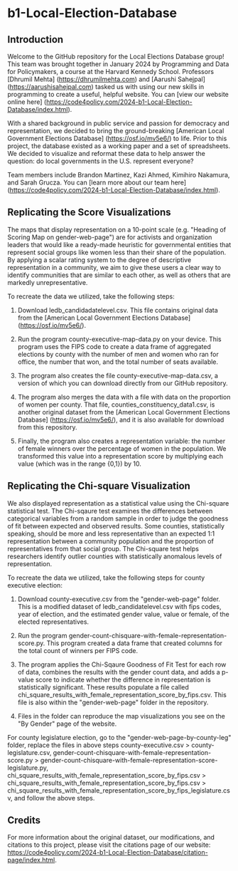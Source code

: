 # b1-Local-Election-Database

## Introduction

Welcome to the GitHub repository for the Local Elections Database group! This team was brought together in January 2024 by Programming and Data for Policymakers, a course at the Harvard Kennedy School. Professors [Dhrumil Mehta] (https://dhrumilmehta.com) and [Aarushi Sahejpal] (https://aarushisahejpal.com) tasked us with using our new skills in programming to create a useful, helpful website. You can [view our website online here] (https://code4policy.com/2024-b1-Local-Election-Database/index.html).

With a shared background in public service and passion for democracy and representation, we decided to bring the ground-breaking [American Local Government Elections Database] (https://osf.io/mv5e6/) to life. Prior to this project, the database existed as a working paper and a set of spreadsheets. We decided to visualize and reformat these data to help answer the question: do local governments in the U.S. represent everyone?

Team members include Brandon Martinez, Kazi Ahmed, Kimihiro Nakamura, and Sarah Grucza. You can [learn more about our team here] (https://code4policy.com/2024-b1-Local-Election-Database/index.html).

## Replicating the Score Visualizations

The maps that display representation on a 10-point scale (e.g. "Heading of Scoring Map on gender-web-page") are for activists and organization leaders that would like a ready-made heuristic for governmental entities that represent social groups like women less than their share of the population. By applying a scalar rating system to the degree of descriptive representation in a community, we aim to give these users a clear way to identify communities that are similar to each other, as well as others that are markedly unrepresentative.

To recreate the data we utilized, take the following steps: 

1. Download ledb_candidadatelevel.csv. This file contains original data from the [American Local Government Elections Database] (https://osf.io/mv5e6/).

2. Run the program county-executive-map-data.py on your device. This program uses the FIPS code to create a data frame of aggregated elections by county with the number of men and women who ran for office, the number that won, and the total number of seats available. 

3. The program also creates the file county-executive-map-data.csv, a version of which you can download directly from our GitHub repository.

4. The program also merges the data with a file with data on the proportion of women per county. That file, counties_constituency_data1.csv, is another original dataset from the [American Local Government Elections Database] (https://osf.io/mv5e6/), and it is also available for download from this repository.

5. Finally, the program also creates a representation variable: the number of female winners over the percentage of women in the population. We transformed this value into a representation score by multiplying each value (which was in the range {0,1}) by 10. 

## Replicating the Chi-square Visualization

We also displayed representation as a statistical value using the Chi-square statistical test. The Chi-sqaure test examines the differences between categorical variables from a random sample in order to judge the goodness of fit between expected and observed results. Some counties, statistically speaking, should be more and less representative than an expected 1:1 representation between a community population and the proportion of representatives from that social group. The Chi-square test helps researchers identify outlier counties with statistically anomalous levels of representation.

To recreate the data we utilized, take the following steps for county executive election: 

1. Download county-executive.csv from the "gender-web-page" folder. This is a modified dataset of ledb_candidatelevel.csv with fips codes, year of election, and the estimated gender value, value or female, of the elected representatives.

2. Run the program gender-count-chisquare-with-female-representation-score.py. This program created a data frame that created columns for the total count of winners per FIPS code. 

3. The program applies the Chi-Sqaure Goodness of Fit Test for each row of data, combines the results with the gender count data, and adds a p-value score to indicate whether the difference in representation is statistically significant. These results populate a file called chi_square_results_with_female_representation_score_by_fips.csv. This file is also within the "gender-web-page" folder in the repository.

4. Files in the folder can reproduce the map visualizations you see on the "By Gender" page of the website.

For county legislature election, go to the "gender-web-page-by-county-leg" folder, replace the files in above steps county-executive.csv > county-legislature.csv, gender-count-chisquare-with-female-representation-score.py > gender-count-chisquare-with-female-representation-score-legislature.py, chi_square_results_with_female_representation_score_by_fips.csv > chi_square_results_with_female_representation_score_by_fips.csv > chi_square_results_with_female_representation_score_by_fips_legislature.csv, and follow the above steps.

## Credits

For more information about the original dataset, our modifications, and citations to this project, please visit the citations page of our website: https://code4policy.com/2024-b1-Local-Election-Database/citation-page/index.html. 
